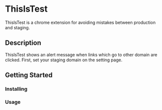 # ThisIsTest
ThisIsTest is a chrome extension for avoiding mistakes between production and staging.

## Description
ThisIsTest shows an alert message when links which go to other domain are clicked. First, set your staging domain on the setting page.

## Getting Started

### Installing
### Usage
